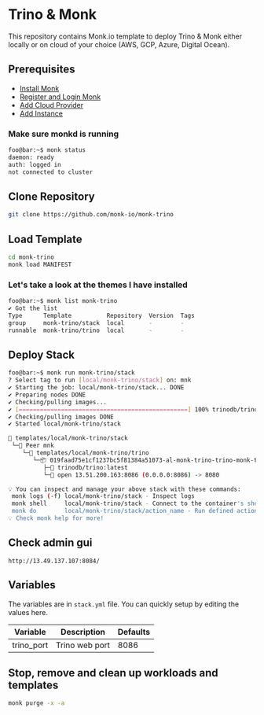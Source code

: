 # Trino & Monk

This repository contains Monk.io template to deploy Trino & Monk either locally or on cloud of your choice (AWS, GCP, Azure, Digital Ocean).

## Prerequisites

- [Install Monk](https://docs.monk.io/docs/get-monk)
- [Register and Login Monk](https://docs.monk.io/docs/acc-and-auth)
- [Add Cloud Provider](https://docs.monk.io/docs/cloud-provider)
- [Add Instance](https://docs.monk.io/docs/multi-cloud)

### Make sure monkd is running

```bash
foo@bar:~$ monk status
daemon: ready
auth: logged in
not connected to cluster
```

## Clone Repository

```bash
git clone https://github.com/monk-io/monk-trino
```

## Load Template

```bash
cd monk-trino
monk load MANIFEST
```

### Let's take a look at the themes I have installed

```bash
foo@bar:~$ monk list monk-trino
✔ Got the list
Type      Template          Repository  Version  Tags
group     monk-trino/stack  local       -        -
runnable  monk-trino/trino  local       -        -
```

## Deploy Stack

```bash
foo@bar:~$ monk run monk-trino/stack
? Select tag to run [local/monk-trino/stack] on: mnk
✔ Starting the job: local/monk-trino/stack... DONE
✔ Preparing nodes DONE
✔ Checking/pulling images...
✔ [================================================] 100% trinodb/trino:latest mnk
✔ Checking/pulling images DONE
✔ Started local/monk-trino/stack

🔩 templates/local/monk-trino/stack
 └─🧊 Peer mnk
    └─🔩 templates/local/monk-trino/trino
       └─📦 019faad75e1cf1237bc5f81384a51073-al-monk-trino-trino-monk-trino
          ├─🧩 trinodb/trino:latest
          └─🔌 open 13.51.200.163:8086 (0.0.0.0:8086) -> 8080

💡 You can inspect and manage your above stack with these commands:
 monk logs (-f) local/monk-trino/stack - Inspect logs
 monk shell     local/monk-trino/stack - Connect to the container's shell
 monk do        local/monk-trino/stack/action_name - Run defined action (if exists)
💡 Check monk help for more!
```

## Check admin gui

`http://13.49.137.107:8084/`

## Variables

The variables are in `stack.yml` file. You can quickly setup by editing the values here.

| Variable                         | Description              | Defaults                                                 |
|----------------------------------|--------------------------|-----------------------|
| trino_port                       | Trino web port           | 8086            |

## Stop, remove and clean up workloads and templates

```bash
monk purge -x -a
```
